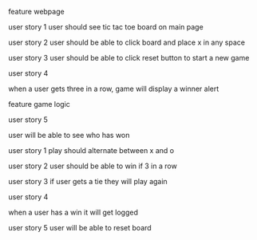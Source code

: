 feature webpage


user story 1
user should see tic tac toe board on main page


user story 2
user should be able to click board and place x in any space


user story 3
user should be able to click reset button to start a new game

user story 4

when a user gets three in a row, game will display a winner alert





feature game logic


user story 5

user will  be able to see who has won

user story 1
play should alternate between x and o


user story 2
user should be able to win if 3 in a row

user story 3
if user gets a tie they will play again

user story 4

when a user has a win it will get logged

user story 5
user will be able to reset board

